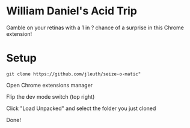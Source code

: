 # William Daniel's Acid Trip

Gamble on your retinas with a 1 in ? chance of a surprise in this Chrome extension!

# Setup

```git clone https://github.com/jleuth/seize-o-matic"```

Open Chrome extensions manager

Flip the dev mode switch (top right)

Click "Load Unpacked" and select the folder you just cloned

Done!

